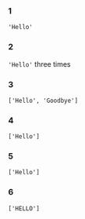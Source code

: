 ### 1
`'Hello'`

### 2
`'Hello'` three times

### 3
`['Hello', 'Goodbye']`

### 4
`['Hello']`

### 5
`['Hello']`

### 6
`['HELLO']`